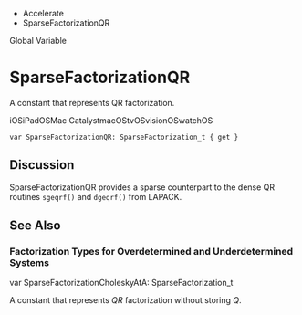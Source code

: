

- Accelerate
-  SparseFactorizationQR 

Global Variable

# SparseFactorizationQR

A constant that represents QR factorization.

iOSiPadOSMac CatalystmacOStvOSvisionOSwatchOS

``` source
var SparseFactorizationQR: SparseFactorization_t { get }
```

## Discussion

SparseFactorizationQR provides a sparse counterpart to the dense QR routines `sgeqrf()` and `dgeqrf()` from LAPACK.

## See Also

### Factorization Types for Overdetermined and Underdetermined Systems

var SparseFactorizationCholeskyAtA: SparseFactorization_t

A constant that represents *QR* factorization without storing *Q*.

